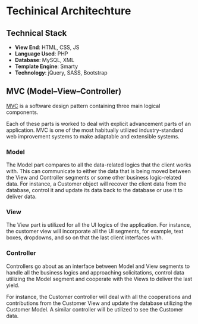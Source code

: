# Techinical Architechture

## Technical Stack
- **View End**: HTML, CSS, JS
- **Language Used**: PHP
- **Database**: MySQL, XML
- **Template Engine**: Smarty
- **Technology**: jQuery, SASS, Bootstrap


## MVC (Model–View–Controller)
[MVC](https://en.wikipedia.org/wiki/Model%E2%80%93view%E2%80%93controller) is a software design pattern containing three main logical components.

Each of these parts is worked to deal with explicit advancement parts of an application. MVC is one of the most habitually utilized industry-standard web improvement systems to make adaptable and extensible systems.

### Model

The Model part compares to all the data-related logics that the client works with. This can communicate to either the data that is being moved between the View and Controller segments or some other business logic-related data. For instance, a Customer object will recover the client data from the database, control it and update its data back to the database or use it to deliver data.

### View

The View part is utilized for all the UI logics of the application. For instance, the customer view will incorporate all the UI segments, for example, text boxes, dropdowns, and so on that the last client interfaces with.

### Controller

Controllers go about as an interface between Model and View segments to handle all the business logics and approaching solicitations, control data utilizing the Model segment and cooperate with the Views to deliver the last yield.

For instance, the Customer controller will deal with all the cooperations and contributions from the Customer View and update the database utilizing the Customer Model. A similar controller will be utilized to see the Customer data.